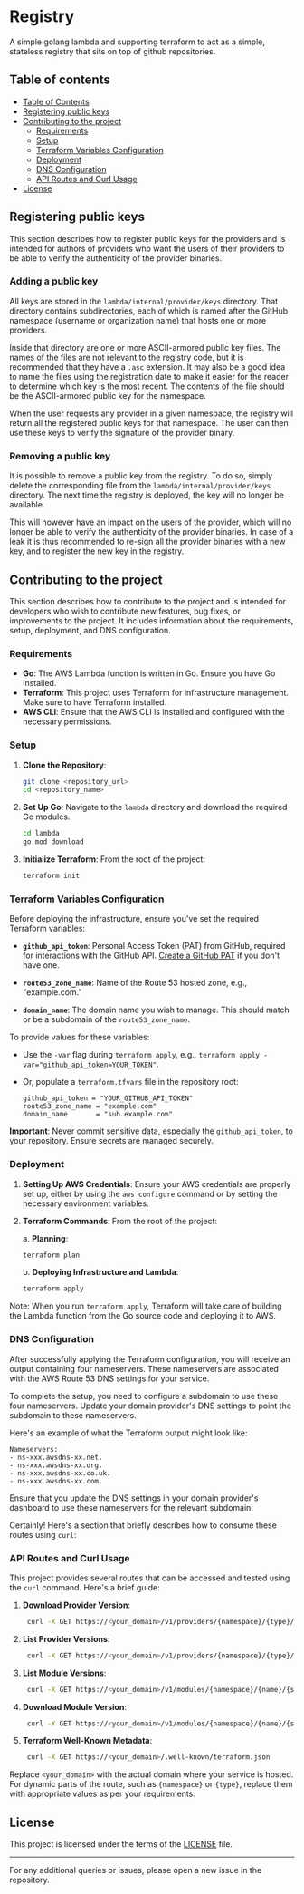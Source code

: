 # Registry

A simple golang lambda and supporting terraform to act as a simple, stateless registry that sits on top of github repositories.

## Table of contents

- [Table of Contents](#table-of-contents)
- [Registering public keys](#registering-public-keys)
- [Contributing to the project](#contributing-to-the-project)
  - [Requirements](#requirements)
  - [Setup](#setup)
  - [Terraform Variables Configuration](#terraform-variables-configuration)
  - [Deployment](#deployment)
  - [DNS Configuration](#dns-configuration)
  - [API Routes and Curl Usage](#api-routes-and-curl-usage)
- [License](#license)

## Registering public keys

This section describes how to register public keys for the providers and is intended for authors of providers who want the users of their providers to be able to verify the authenticity of the provider binaries.

### Adding a public key

All keys are stored in the `lambda/internal/provider/keys` directory. That directory contains subdirectories, each of which is named after the GitHub namespace (username or organization name) that hosts one or more providers.

Inside that directory are one or more ASCII-armored public key files. The names of the files are not relevant to the registry code, but it is recommended that they have a `.asc` extension. It may also be a good idea to name the files using the registration date to make it easier for the reader to determine which key is the most recent. The contents of the file should be the ASCII-armored public key for the namespace.

When the user requests any provider in a given namespace, the registry will return all the registered public keys for that namespace. The user can then use these keys to verify the signature of the provider binary.

### Removing a public key

It is possible to remove a public key from the registry. To do so, simply delete the corresponding file from the `lambda/internal/provider/keys` directory. The next time the registry is deployed, the key will no longer be available.

This will however have an impact on the users of the provider, which will no longer be able to verify the authenticity of the provider binaries. In case of a leak it is thus recommended to re-sign all the provider binaries with a new key, and to register the new key in the registry.

## Contributing to the project

This section describes how to contribute to the project and is intended for developers who wish to contribute new features, bug fixes, or improvements to the project. It includes information about the requirements, setup, deployment, and DNS configuration.

### Requirements

- **Go**: The AWS Lambda function is written in Go. Ensure you have Go installed.
- **Terraform**: This project uses Terraform for infrastructure management. Make sure to have Terraform installed.
- **AWS CLI**: Ensure that the AWS CLI is installed and configured with the necessary permissions.

### Setup

1. **Clone the Repository**:

    ```bash
    git clone <repository_url>
    cd <repository_name>
    ```

2. **Set Up Go**:
   Navigate to the `lambda` directory and download the required Go modules.

    ```bash
    cd lambda
    go mod download
    ```

3. **Initialize Terraform**:
    From the root of the project:

    ```bash
    terraform init
    ```

### Terraform Variables Configuration

Before deploying the infrastructure, ensure you've set the required Terraform variables:

- **`github_api_token`**: Personal Access Token (PAT) from GitHub, required for interactions with the GitHub API. [Create a GitHub PAT](https://docs.github.com/en/github/authenticating-to-github/creating-a-personal-access-token) if you don't have one.

- **`route53_zone_name`**: Name of the Route 53 hosted zone, e.g., "example.com."

- **`domain_name`**: The domain name you wish to manage. This should match or be a subdomain of the `route53_zone_name`.

To provide values for these variables:

- Use the `-var` flag during `terraform apply`, e.g., `terraform apply -var="github_api_token=YOUR_TOKEN"`.
- Or, populate a `terraform.tfvars` file in the repository root:

    ```hcl
    github_api_token = "YOUR_GITHUB_API_TOKEN"
    route53_zone_name = "example.com"
    domain_name       = "sub.example.com"
    ```
  
**Important**: Never commit sensitive data, especially the `github_api_token`, to your repository. Ensure secrets are managed securely.

### Deployment

1. **Setting Up AWS Credentials**:
   Ensure your AWS credentials are properly set up, either by using the `aws configure` command or by setting the necessary environment variables.

2. **Terraform Commands**:
   From the root of the project:

   a. **Planning**:

   ```bash
   terraform plan
   ```

    b. **Deploying Infrastructure and Lambda**:

   ```bash
   terraform apply
   ```

Note: When you run `terraform apply`, Terraform will take care of building the Lambda function from the Go source code and deploying it to AWS.

### DNS Configuration

After successfully applying the Terraform configuration, you will receive an output containing four nameservers. These nameservers are associated with the AWS Route 53 DNS settings for your service.

To complete the setup, you need to configure a subdomain to use these four nameservers. Update your domain provider's DNS settings to point the subdomain to these nameservers.

Here's an example of what the Terraform output might look like:

```text
Nameservers:
- ns-xxx.awsdns-xx.net.
- ns-xxx.awsdns-xx.org.
- ns-xxx.awsdns-xx.co.uk.
- ns-xxx.awsdns-xx.com.
```

Ensure that you update the DNS settings in your domain provider's dashboard to use these nameservers for the relevant subdomain.

Certainly! Here's a section that briefly describes how to consume these routes using `curl`:

### API Routes and Curl Usage

This project provides several routes that can be accessed and tested using the `curl` command. Here's a brief guide:

1. **Download Provider Version**:

   ```bash
    curl -X GET https://<your_domain>/v1/providers/{namespace}/{type}/{version}/download/{os}/{arch}
   ```

2. **List Provider Versions**:

   ```bash
    curl -X GET https://<your_domain>/v1/providers/{namespace}/{type}/versions
   ```

3. **List Module Versions**:

   ```bash
    curl -X GET https://<your_domain>/v1/modules/{namespace}/{name}/{system}/versions
   ```

4. **Download Module Version**:

   ```bash
    curl -X GET https://<your_domain>/v1/modules/{namespace}/{name}/{system}/{version}/download
   ```

5. **Terraform Well-Known Metadata**:

   ```bash
    curl -X GET https://<your_domain>/.well-known/terraform.json
   ```

Replace `<your_domain>` with the actual domain where your service is hosted. For dynamic parts of the route, such as `{namespace}` or `{type}`, replace them with appropriate values as per your requirements.

## License

This project is licensed under the terms of the [LICENSE](LICENSE) file.

---

For any additional queries or issues, please open a new issue in the repository.
